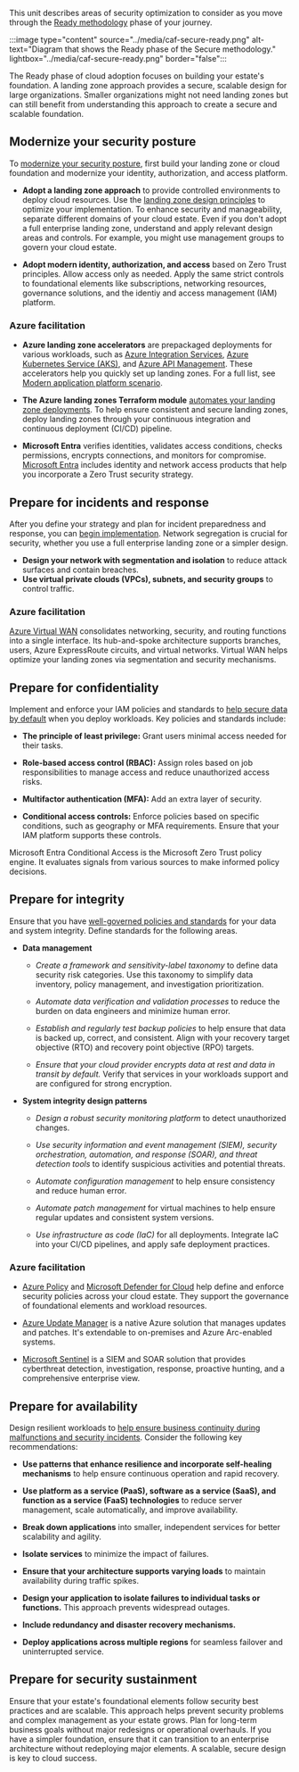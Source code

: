 This unit describes areas of security optimization to consider as you move through the [Ready methodology](/azure/cloud-adoption-framework/secure/ready/) phase of your journey.

:::image type="content" source="../media/caf-secure-ready.png" alt-text="Diagram that shows the Ready phase of the Secure methodology." lightbox="../media/caf-secure-ready.png" border="false":::

The Ready phase of cloud adoption focuses on building your estate's foundation. A landing zone approach provides a secure, scalable design for large organizations. Smaller organizations might not need landing zones but can still benefit from understanding this approach to create a secure and scalable foundation.

## Modernize your security posture

To [modernize your security posture](/azure/cloud-adoption-framework/secure/ready#security-posture-modernization), first build your landing zone or cloud foundation and modernize your identity, authorization, and access platform.

- **Adopt a landing zone approach** to provide controlled environments to deploy cloud resources. Use the [landing zone design principles](/azure/cloud-adoption-framework/ready/landing-zone/design-areas) to optimize your implementation. To enhance security and manageability, separate different domains of your cloud estate. Even if you don't adopt a full enterprise landing zone, understand and apply relevant design areas and controls. For example, you might use management groups to govern your cloud estate.

- **Adopt modern identity, authorization, and access** based on Zero Trust principles. Allow access only as needed. Apply the same strict controls to foundational elements like subscriptions, networking resources, governance solutions, and the identiy and access management (IAM) platform.

### Azure facilitation

- **Azure landing zone accelerators** are prepackaged deployments for various workloads, such as [Azure Integration Services](/azure/cloud-adoption-framework/scenarios/app-platform/integration-services/landing-zone-accelerator), [Azure Kubernetes Service (AKS)](/azure/cloud-adoption-framework/scenarios/app-platform/aks/landing-zone-accelerator), and [Azure API Management](/azure/cloud-adoption-framework/scenarios/app-platform/api-management/landing-zone-accelerator). These accelerators help you quickly set up landing zones. For a full list, see [Modern application platform scenario](/azure/cloud-adoption-framework/scenarios/app-platform/).

- **The Azure landing zones Terraform module** [automates your landing zone deployments](https://registry.terraform.io/modules/Azure/caf-enterprise-scale/azurerm/latest). To help ensure consistent and secure landing zones, deploy landing zones through your continuous integration and continuous deployment (CI/CD) pipeline.

- **Microsoft Entra** verifies identities, validates access conditions, checks permissions, encrypts connections, and monitors for compromise. [Microsoft Entra](/entra/fundamentals/what-is-entra) includes identity and network access products that help you incorporate a Zero Trust security strategy.

## Prepare for incidents and response

After you define your strategy and plan for incident preparedness and response, you can [begin implementation](/azure/cloud-adoption-framework/secure/ready#prepare-for-incident-preparedness-and-response). Network segregation is crucial for security, whether you use a full enterprise landing zone or a simpler design.

- **Design your network with segmentation and isolation** to reduce attack surfaces and contain breaches.
- **Use virtual private clouds (VPCs), subnets, and security groups** to control traffic.

### Azure facilitation

[Azure Virtual WAN](/azure/virtual-wan/virtual-wan-about) consolidates networking, security, and routing functions into a single interface. Its hub-and-spoke architecture supports branches, users, Azure ExpressRoute circuits, and virtual networks. Virtual WAN helps optimize your landing zones via segmentation and security mechanisms.

## Prepare for confidentiality

Implement and enforce your IAM policies and standards to [help secure data by default](/azure/cloud-adoption-framework/secure/ready#prepare-for-confidentiality) when you deploy workloads. Key policies and standards include:

- **The principle of least privilege:** Grant users minimal access needed for their tasks.

- **Role-based access control (RBAC):** Assign roles based on job responsibilities to manage access and reduce unauthorized access risks.
- **Multifactor authentication (MFA):** Add an extra layer of security.
- **Conditional access controls:** Enforce policies based on specific conditions, such as geography or MFA requirements. Ensure that your IAM platform supports these controls.

Microsoft Entra Conditional Access is the Microsoft Zero Trust policy engine. It evaluates signals from various sources to make informed policy decisions.

## Prepare for integrity

Ensure that you have [well-governed policies and standards](/azure/cloud-adoption-framework/secure/ready#prepare-for-integrity) for your data and system integrity. Define standards for the following areas.

- **Data management**
  - *Create a framework and sensitivity-label taxonomy* to define data security risk categories. Use this taxonomy to simplify data inventory, policy management, and investigation prioritization.

  - *Automate data verification and validation processes* to reduce the burden on data engineers and minimize human error.

  - *Establish and regularly test backup policies* to help ensure that data is backed up, correct, and consistent. Align with your recovery target objective (RTO) and recovery point objective (RPO) targets.

  - *Ensure that your cloud provider encrypts data at rest and data in transit by default.* Verify that services in your workloads support and are configured for strong encryption.

- **System integrity design patterns**
  - *Design a robust security monitoring platform* to detect unauthorized changes.

  - *Use security information and event management (SIEM), security orchestration, automation, and response (SOAR), and threat detection tools* to identify suspicious activities and potential threats.

  - *Automate configuration management* to help ensure consistency and reduce human error.

  - *Automate patch management* for virtual machines to help ensure regular updates and consistent system versions.

  - *Use infrastructure as code (IaC)* for all deployments. Integrate IaC into your CI/CD pipelines, and apply safe deployment practices.

### Azure facilitation

- [Azure Policy](/azure/governance/policy/overview) and [Microsoft Defender for Cloud](/azure/defender-for-cloud/defender-for-cloud-introduction) help define and enforce security policies across your cloud estate. They support the governance of foundational elements and workload resources.

- [Azure Update Manager](/azure/update-manager/overview) is a native Azure solution that manages updates and patches. It's extendable to on-premises and Azure Arc-enabled systems.

- [Microsoft Sentinel](/azure/sentinel/overview) is a SIEM and SOAR solution that provides cyberthreat detection, investigation, response, proactive hunting, and a comprehensive enterprise view.

## Prepare for availability

Design resilient workloads to [help ensure business continuity during malfunctions and security incidents](/azure/cloud-adoption-framework/secure/ready#prepare-for-availability). Consider the following key recommendations:

- **Use patterns that enhance resilience and incorporate self-healing mechanisms** to help ensure continuous operation and rapid recovery.

- **Use platform as a service (PaaS), software as a service (SaaS), and function as a service (FaaS) technologies** to reduce server management, scale automatically, and improve availability.
- **Break down applications** into smaller, independent services for better scalability and agility.
- **Isolate services** to minimize the impact of failures.
- **Ensure that your architecture supports varying loads** to maintain availability during traffic spikes.
- **Design your application to isolate failures to individual tasks or functions.** This approach prevents widespread outages.
- **Include redundancy and disaster recovery mechanisms.**
- **Deploy applications across multiple regions** for seamless failover and uninterrupted service.

## Prepare for security sustainment

Ensure that your estate's foundational elements follow security best practices and are scalable. This approach helps prevent security problems and complex management as your estate grows. Plan for long-term business goals without major redesigns or operational overhauls. If you have a simpler foundation, ensure that it can transition to an enterprise architecture without redeploying major elements. A scalable, secure design is key to cloud success.

